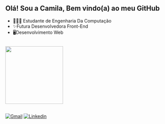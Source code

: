 ## Olá! Sou a Camila, Bem vindo(a) ao meu GitHub
<ul>
    <li>👩🏻‍💻 Estudante de Engenharia Da Computação  </li>
    <li>✨Futura Desenvolvedora Front-End</li>
    <li>🖥️Desenvolvimento Web</li>
</ul>

##
<div>
    <img height="180em" src="https://github-readme-stats.vercel.app/api/top-langs/?username=CamilaPrado27&layout=compact&langs_count=8&theme=radical"/>
  </div>
  
##
<div>
    <a href="mailto: pradocamila07m@gmail.com"><img src="https://img.shields.io/badge/Gmail-FF0000?style=flat&logo=Gmail&logoColor=white" alt="Gmail" /></a>
    <a href="https://www.linkedin.com/in/camilaprado07/" target="_blank"><img src="https://img.shields.io/badge/LinkedIn-00008B?style=flat&logo=linkedin&labelColor=00008B" alt="Linkedin" /></a>


  

